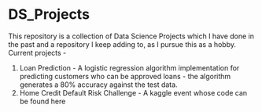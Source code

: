 # DS_Projects
This repository is a collection of Data Science Projects which I have done in the past and a repository I keep adding to, as I pursue this as a hobby.
Current projects -
1. Loan Prediction - A logistic regression algorithm implementation for predicting customers who can be approved loans - the algorithm generates a 80% accuracy against the test data.
2. Home Credit Default Risk Challenge - A kaggle event whose code can be found here
